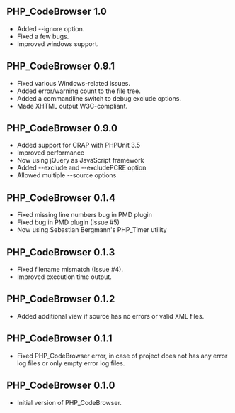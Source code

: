 PHP_CodeBrowser 1.0
-------------------

* Added --ignore option.
* Fixed a few bugs.
* Improved windows support.

PHP_CodeBrowser 0.9.1
---------------------

* Fixed various Windows-related issues.
* Added error/warning count to the file tree.
* Added a commandline switch to debug exclude options.
* Made XHTML output W3C-compliant.

PHP_CodeBrowser 0.9.0
---------------------

* Added support for CRAP with PHPUnit 3.5
* Improved performance
* Now using jQuery as JavaScript framework
* Added --exclude and --excludePCRE option
* Allowed multiple --source options

PHP_CodeBrowser 0.1.4
---------------------

* Fixed missing line numbers bug in PMD plugin
* Fixed bug in PMD plugin (Issue #5)
* Now using Sebastian Bergmann's PHP_Timer utility


PHP_CodeBrowser 0.1.3
---------------------

* Fixed filename mismatch (Issue #4).
* Improved execution time output.


PHP_CodeBrowser 0.1.2
---------------------

* Added additional view if source has no errors or valid XML files.


PHP_CodeBrowser 0.1.1
---------------------

* Fixed PHP_CodeBrowser error, in case of project does not has any error log
  files or only empty error log files.


PHP_CodeBrowser 0.1.0
---------------------

* Initial version of PHP_CodeBrowser.
